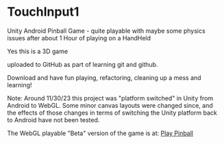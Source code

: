# TouchInput1
Unity Android Pinball Game - quite playable with maybe some physics issues after about 1 Hour of playing on a HandHeld 

Yes this is a 3D game 

uploaded to GitHub as part of learning git and github.

Download and have fun playing, refactoring, cleaning up a mess and learning!

Note: Around 11/30/23 this project was "platform switched" in Unity from Android to WebGL. Some minor canvas layouts were changed since, and the effects of those changes in terms of switching the Unity platform back to Android have not been tested.  

The WebGL playable "Beta" version of the game is at: [Play Pinball](https://bobkoto.github.io/bob-site/pinball01)